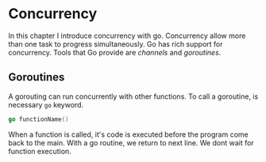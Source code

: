 # Concurrency

In this chapter I introduce concurrency with go. Concurrency allow more than one task to progress simultaneously. Go has rich support for concurrency. Tools that Go provide are _channels_ and _goroutines_.

## Goroutines

A gorouting can run concurrently with other functions. To call a goroutine, is necessary `go` keyword.

```go
go functionName()
```

When a function is called, it's code is executed before the program come back to the main. With a go routine, we return to next line. We dont wait for function execution.

